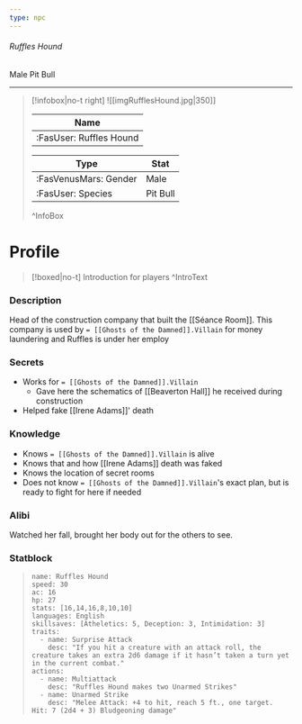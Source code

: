 ```yaml
---
type: npc
---
```


###### Ruffles Hound
<span class="sub2">Male Pit Bull </span>
___

> [!infobox|no-t right]
> ![[imgRufflesHound.jpg|350]]
> 
> | Name |
> | :----: |
> | :FasUser: Ruffles Hound | 
> 
> | Type | Stat |
> | ---- | ---- |
> | :FasVenusMars: Gender | Male |
> | :FasUser: Species | Pit Bull |
>^InfoBox

# Profile

> [!boxed|no-t]
> Introduction for players
>^IntroText

### Description
Head of the construction company that built the [[Séance Room]]. This company is used by `= [[Ghosts of the Damned]].Villain` for money laundering and Ruffles is under her employ

### Secrets
- Works for `= [[Ghosts of the Damned]].Villain`
	- Gave here the schematics of [[Beaverton Hall]] he received during construction
- Helped fake [[Irene Adams]]' death

### Knowledge
- Knows `= [[Ghosts of the Damned]].Villain` is alive
- Knows that and how [[Irene Adams]] death was faked
- Knows the location of secret rooms
- Does not know `= [[Ghosts of the Damned]].Villain`'s exact plan, but is ready to fight for here if needed

### Alibi 
Watched her fall, brought her body out for the others to see.

### Statblock
>```statblock
> name: Ruffles Hound
> speed: 30
> ac: 16
> hp: 27
> stats: [16,14,16,8,10,10]
> languages: English
> skillsaves: [Atheletics: 5, Deception: 3, Intimidation: 3]
> traits:
>   - name: Surprise Attack
>     desc: "If you hit a creature with an attack roll, the creature takes an extra 2d6 damage if it hasn’t taken a turn yet in the current combat."
> actions:
>   - name: Multiattack
>     desc: "Ruffles Hound makes two Unarmed Strikes"
>   - name: Unarmed Strike
>     desc: "Melee Attack: +4 to hit, reach 5 ft., one target. Hit: 7 (2d4 + 3) Bludgeoning damage"

